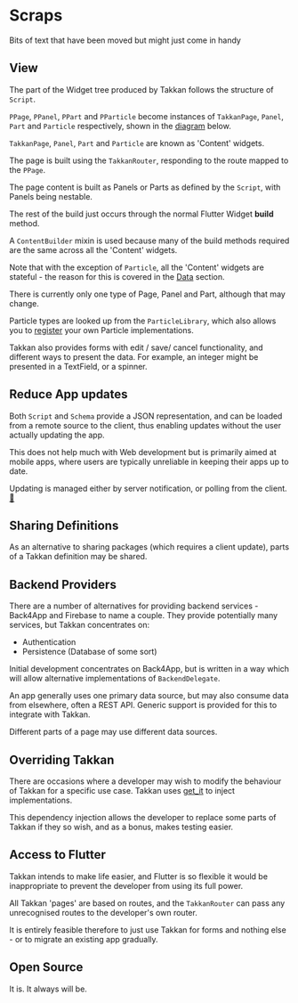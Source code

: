 # Scraps

Bits of text that have been moved but might just come in handy




## View

The part of the Widget tree produced by Takkan follows the structure of `Script`.
  
`PPage`, `PPanel`, `PPart` and `PParticle` become instances of `TakkanPage`, `Panel`, `Part` and `Particle` respectively, shown in the [diagram](#diagram) below.

`TakkanPage`, `Panel`, `Part` and `Particle` are known as 'Content' widgets.

The page is built using the `TakkanRouter`, responding to the route mapped to the `PPage`.

The page content is built as Panels or Parts as defined by the `Script`, with Panels being nestable.

The rest of the build just occurs through the normal Flutter Widget **build** method.

A `ContentBuilder` mixin is used because many of the build methods required are the same across all the 'Content' widgets.

Note that with the exception of `Particle`, all the 'Content' widgets are stateful - the reason for this is covered in the [Data](#data) section.

There is currently only one type of Page, Panel and Part, although that may change.

Particle types are looked up from the `ParticleLibrary`, which also allows you to [register](./libraries.md#registering-with-a-library) your own Particle implementations.

Takkan also provides forms with edit / save/ cancel functionality, and different ways to present the data.  For example, an integer might be presented in a TextField, or a spinner.
## Reduce App updates

Both `Script` and `Schema` provide a JSON representation, and can be loaded from a remote source to the client, thus enabling updates without the user actually updating the app.

This does not help much with Web development but is primarily aimed at mobile apps, where users are typically unreliable in keeping their apps up to date.

Updating is managed either by server notification, or polling from the client. [:thinking:](https://gitlab.com/takkan/precept-client/-/issues/10)

  

## Sharing Definitions

As an alternative to sharing packages (which requires a client update), parts of a Takkan definition may be shared. 


## Backend Providers

There are a number of alternatives for providing backend services - Back4App and Firebase to name a couple.  They provide potentially many services, but Takkan concentrates on:

- Authentication
- Persistence (Database of some sort)

Initial development concentrates on Back4App, but is written in a way which will allow alternative implementations of `BackendDelegate`.

An app generally uses one primary data source, but may also consume data from elsewhere, often a REST API.  Generic support is provided for this to integrate with Takkan.

Different parts of a page may use different data sources.

## Overriding Takkan

There are occasions where a developer may wish to modify the behaviour of Takkan for a specific use case.  Takkan uses [get_it](https://pub.dev/packages/get_it) to inject implementations.

This dependency injection allows the developer to replace some parts of Takkan if they so wish, and as a bonus, makes testing easier. 

## Access to Flutter

Takkan intends to make life easier, and Flutter is so flexible it would be inappropriate to prevent the developer from using its full power.

All Takkan 'pages' are based on routes, and the `TakkanRouter` can pass any unrecognised routes to the developer's own router.

It is entirely feasible therefore to just use Takkan for forms and nothing else - or to migrate an existing app gradually.  

## Open Source

It is.  It always will be.


